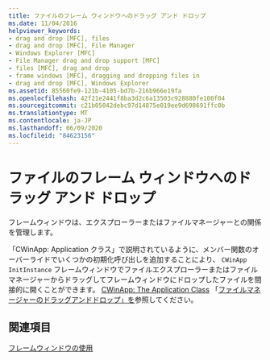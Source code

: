 ```yaml
---
title: ファイルのフレーム ウィンドウへのドラッグ アンド ドロップ
ms.date: 11/04/2016
helpviewer_keywords:
- drag and drop [MFC], files
- drag and drop [MFC], File Manager
- Windows Explorer [MFC]
- File Manager drag and drop support [MFC]
- files [MFC], drag and drop
- frame windows [MFC], dragging and dropping files in
- drag and drop [MFC], Windows Explorer
ms.assetid: 85560fe9-121b-4105-bd7b-216b966e19fa
ms.openlocfilehash: 42f21e2441f8ba3d2c6a13503c928880fe100f04
ms.sourcegitcommit: c21b05042debc97d14875e019ee9d698691ffc0b
ms.translationtype: MT
ms.contentlocale: ja-JP
ms.lasthandoff: 06/09/2020
ms.locfileid: "84623156"
---
```

# <a name="dragging-and-dropping-files-in-a-frame-window"></a>ファイルのフレーム ウィンドウへのドラッグ アンド ドロップ

フレームウィンドウは、エクスプローラーまたはファイルマネージャーとの関係を管理します。

「CWinApp: Application クラス」で説明されているように、メンバー関数のオーバーライドでいくつかの初期化呼び出しを追加することにより、 `CWinApp` `InitInstance` フレームウィンドウでファイルエクスプローラーまたはファイルマネージャーからドラッグしてフレームウィンドウにドロップしたファイルを間接的に開くことができます。 [CWinApp: The Application Class](cwinapp-the-application-class.md) 「[ファイルマネージャーのドラッグアンドドロップ」を](special-cwinapp-services.md)参照してください。

## <a name="see-also"></a>関連項目

[フレームウィンドウの使用](using-frame-windows.md)
